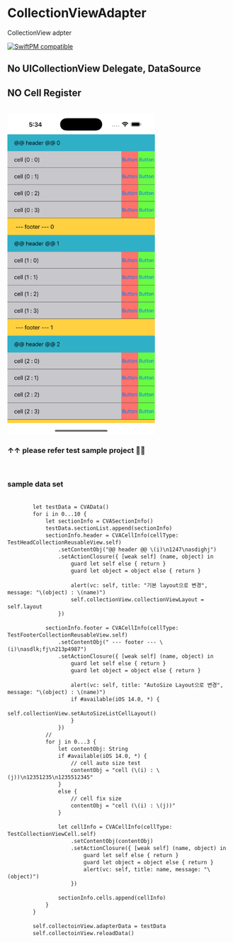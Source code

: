 # CollectionViewAdapter
CollectionView adpter

[![SwiftPM compatible](https://img.shields.io/badge/SwiftPM-compatible-brightgreen.svg)](https://swift.org/package-manager/)

## No UICollectionView Delegate, DataSource
## NO Cell Register

<br>
<img alt="timetable" src="https://github.com/pkh0225/CollectionViewAdapter/blob/master/ScreenShot.png" width="333">

### ↑↑ please refer test sample project 👾👾


<br>

### sample data set
```
            
        let testData = CVAData()
        for i in 0...10 {
            let sectionInfo = CVASectionInfo()
            testData.sectionList.append(sectionInfo)
            sectionInfo.header = CVACellInfo(cellType: TestHeadCollectionReusableView.self)
                .setContentObj("@@ header @@ \(i)\n1247\nasdighj")
                .setActionClosure({ [weak self] (name, object) in
                    guard let self else { return }
                    guard let object = object else { return }

                    alert(vc: self, title: "기본 layout으로 변경", message: "\(object) : \(name)")
                    self.collectionView.collectionViewLayout = self.layout
                })

            sectionInfo.footer = CVACellInfo(cellType: TestFooterCollectionReusableView.self)
                .setContentObj(" --- footer --- \(i)\nasdlk;fj\n213p4987")
                .setActionClosure({ [weak self] (name, object) in
                    guard let self else { return }
                    guard let object = object else { return }

                    alert(vc: self, title: "AutoSize Layout으로 변경", message: "\(object) : \(name)")
                    if #available(iOS 14.0, *) {
                        self.collectionView.setAutoSizeListCellLayout()
                    }
                })
            //
            for j in 0...3 {
                let contentObj: String
                if #available(iOS 14.0, *) {
                    // cell auto size test
                    contentObj = "cell (\(i) : \(j))\n12351235\n1235512345"
                }
                else {
                    // cell fix size
                    contentObj = "cell (\(i) : \(j))"
                }

                let cellInfo = CVACellInfo(cellType: TestCollectionViewCell.self)
                    .setContentObj(contentObj)
                    .setActionClosure({ [weak self] (name, object) in
                        guard let self else { return }
                        guard let object = object else { return }
                        alert(vc: self, title: name, message: "\(object)")
                    })

                sectionInfo.cells.append(cellInfo)
            }
        }
            
        self.collectoinView.adapterData = testData
        self.collectoinView.reloadData()
        
```
